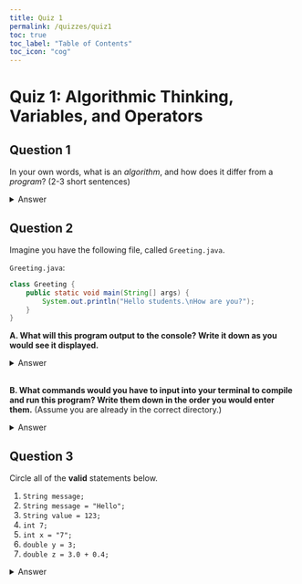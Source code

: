 ```yaml
---
title: Quiz 1
permalink: /quizzes/quiz1
toc: true
toc_label: "Table of Contents"
toc_icon: "cog"
---
```


# Quiz 1: Algorithmic Thinking, Variables, and Operators

## Question 1

In your own words, what is an _algorithm_, and how does it differ from a _program_? (2-3 short sentences)

<details><summary>Answer</summary>

<p>An algorithm is is a process, set of rules, or set of instructions which, when followed, produces some specific output. An algorithm <i>can be</i> and <i>is often</i> used by a computer, but this is NOT necessarily the case.</p>

<p>A program, as we use it in this class, is a series of commands which the computer executes. A program can contain an algorithm. </p>

</details>

## Question 2

Imagine you have the following file, called `Greeting.java`.

`Greeting.java`:
```java
class Greeting {
    public static void main(String[] args) {
        System.out.println("Hello students.\nHow are you?");
    }
}
```

**A. What will this program output to the console? Write it down as you would see it displayed.**

<details><summary>Answer</summary>
<p>The "\n" is a linebreak, consisting of an escape character and the character n to show that we mean to put in a linebreak. So the final output is:</p>

<code><pre>
Hello students.
How are you?
</pre>
</code>
</details>
<br>

**B. What commands would you have to input into your terminal to compile and run this program? Write them down in the order you would enter them.** (Assume you are already in the correct directory.)

<details><summary>Answer</summary>
<code><pre>
javac Greeting.java 
java Greeting
</pre>
</code>
</details>

## Question 3

Circle all of the **valid** statements below. 
 
1.  `String message;`  
2.  `String message = "Hello";`
3.  `String value = 123;`
4.  `int 7;`
5.  `int x = "7";`
6.  `double y = 3;`
7.  `double z = 3.0 + 0.4;`

<details><summary>Answer</summary>
<p>1, 2, 6, and 7 are all valid. Note that 6 is bad style, but is perfectly fine.</p>

3 is not valid because it assigns an integer to a string.
4 is not valid because variable names cannot start with numbers.
5 is not valid because it assigns a string to an integer. 
</details>